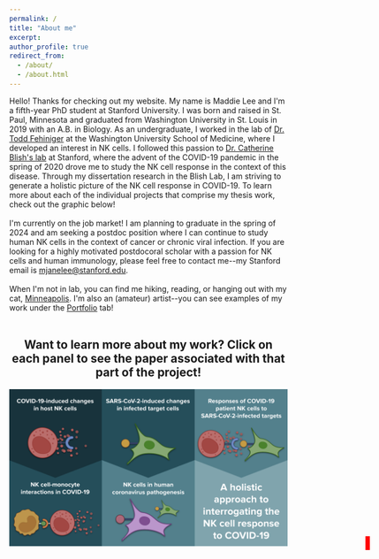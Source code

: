 ```yaml
---
permalink: /
title: "About me"
excerpt: 
author_profile: true
redirect_from: 
  - /about/
  - /about.html
---
```

Hello! Thanks for checking out my website. My name is Maddie Lee and I'm a fifth-year PhD student at Stanford University. I was born and raised in St. Paul, Minnesota and graduated from Washington University in St. Louis in 2019 with an A.B. in Biology. As an undergraduate, I worked in the lab of <a href="https://www.fehnigerlab.org/">Dr. Todd Fehiniger</a> at the Washington University School of Medicine, where I developed an interest in NK cells. I followed this passion to <a href="https://med.stanford.edu/blishlab.html">Dr. Catherine Blish's lab</a> at Stanford, where the advent of the COVID-19 pandemic in the spring of 2020 drove me to study the NK cell response in the context of this disease. Through my dissertation research in the Blish Lab, I am striving to generate a holistic picture of the NK cell response in COVID-19. To learn more about each of the individual projects that comprise my thesis work, check out the graphic below!
<br>
<br>
I'm currently on the job market! I am planning to graduate in the spring of 2024 and am seeking a postdoc position where I can continue to study human NK cells in the context of cancer or chronic viral infection. If you are looking for a highly motivated postdocoral scholar with a passion for NK cells and human immunology, please feel free to contact me--my Stanford email is mjanelee@stanford.edu.
<br>
<br>
When I'm not in lab, you can find me hiking, reading, or hanging out with my cat, <a href="/files/minne!.jpg">Minneapolis</a>. I'm also an (amateur) artist--you can see examples of my work under the <a href="https://mjanelee.github.io/portfolio/">Portfolio</a> tab!
<br>
<br>
<html>
<body>
     <center>
      <h2>Want to learn more about my work? Click on each panel to see the paper associated with that part of the project!</h2>

<style>

#wrapper {
  width: 100%;
  max-width: 812px; /*actual width of image-- behaves strangely if exceeding this*/
  position: relative;
}

#wrapper img {
  max-width: 100%;
}

#anchor-box-1 {
  border: 4px solid red;
  height: 15%;
  width: 13%;
  position: relative;
  left: 28%;
  top: 50%;
}
</style>

<div class="wrapper">
  <img src="/files/Graphic_full.png" />
  <a id="anchor-box-1" href="https://mjanelee.github.io/publication/multi-omic_profiling" target="_blank"></a>
</div>



